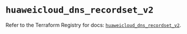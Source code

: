 # `huaweicloud_dns_recordset_v2`

Refer to the Terraform Registry for docs: [`huaweicloud_dns_recordset_v2`](https://registry.terraform.io/providers/huaweicloud/huaweicloud/1.71.1/docs/resources/dns_recordset_v2).
